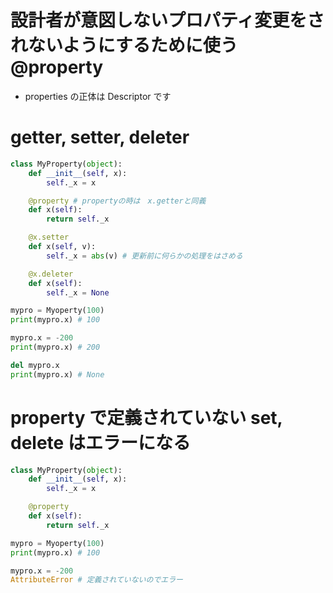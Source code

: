 # 設計者が意図しないプロパティ変更をされないようにするために使う @property
* properties の正体は Descriptor です





# getter, setter, deleter

```py
class MyProperty(object):
    def __init__(self, x):
        self._x = x

    @property # propertyの時は　x.getterと同義
    def x(self):
        return self._x

    @x.setter
    def x(self, v):
        self._x = abs(v) # 更新前に何らかの処理をはさめる

    @x.deleter
    def x(self):
        self._x = None
```

```py
mypro = Myoperty(100)
print(mypro.x) # 100

mypro.x = -200
print(mypro.x) # 200

del mypro.x
print(mypro.x) # None
```







# property で定義されていない set, delete はエラーになる

```py
class MyProperty(object):
    def __init__(self, x):
        self._x = x

    @property
    def x(self):
        return self._x
```



```py
mypro = Myoperty(100)
print(mypro.x) # 100

mypro.x = -200
AttributeError # 定義されていないのでエラー
```
